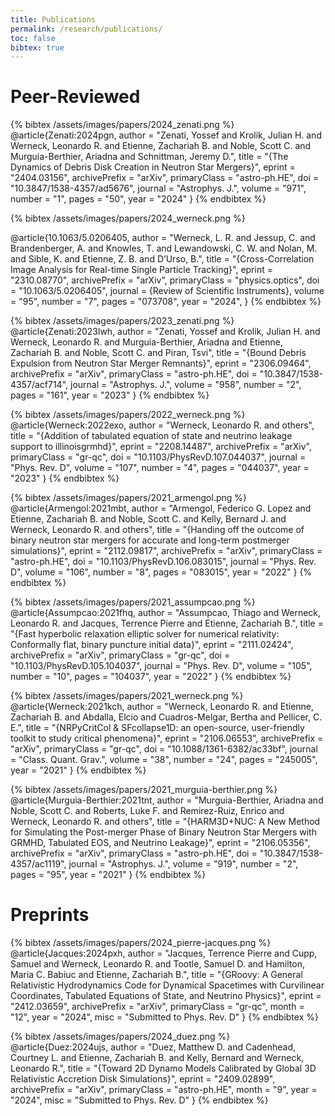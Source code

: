 ```yaml
---
title: Publications
permalink: /research/publications/
toc: false
bibtex: true
---
```


# Peer-Reviewed
{% bibtex /assets/images/papers/2024_zenati.png %}
@article{Zenati:2024pgn,
    author = "Zenati, Yossef and Krolik, Julian H. and Werneck, Leonardo R. and Etienne, Zachariah B. and Noble, Scott C. and Murguia-Berthier, Ariadna and Schnittman, Jeremy D.",
    title = "{The Dynamics of Debris Disk Creation in Neutron Star Mergers}",
    eprint = "2404.03156",
    archivePrefix = "arXiv",
    primaryClass = "astro-ph.HE",
    doi = "10.3847/1538-4357/ad5676",
    journal = "Astrophys. J.",
    volume = "971",
    number = "1",
    pages = "50",
    year = "2024"
}
{% endbibtex %}

{% bibtex /assets/images/papers/2024_werneck.png %}

@article{10.1063/5.0206405,
    author = "Werneck, L. R. and Jessup, C. and Brandenberger, A. and Knowles, T. and Lewandowski, C. W. and Nolan, M. and Sible, K. and Etienne, Z. B. and D’Urso, B.",
    title = "{Cross-Correlation Image Analysis for Real-time Single Particle Tracking}",
    eprint = "2310.08770",
    archivePrefix = "arXiv",
    primaryClass = "physics.optics",
    doi = "10.1063/5.0206405",
    journal = {Review of Scientific Instruments},
    volume = "95",
    number = "7",
    pages = "073708",
    year = "2024",
}
{% endbibtex %}

{% bibtex /assets/images/papers/2023_zenati.png %}
@article{Zenati:2023lwh,
    author = "Zenati, Yossef and Krolik, Julian H. and Werneck, Leonardo R. and Murguia-Berthier, Ariadna and Etienne, Zachariah B. and Noble, Scott C. and Piran, Tsvi",
    title = "{Bound Debris Expulsion from Neutron Star Merger Remnants}",
    eprint = "2306.09464",
    archivePrefix = "arXiv",
    primaryClass = "astro-ph.HE",
    doi = "10.3847/1538-4357/acf714",
    journal = "Astrophys. J.",
    volume = "958",
    number = "2",
    pages = "161",
    year = "2023"
}
{% endbibtex %}

{% bibtex /assets/images/papers/2022_werneck.png %}
@article{Werneck:2022exo,
    author = "Werneck, Leonardo R. and others",
    title = "{Addition of tabulated equation of state and neutrino leakage support to illinoisgrmhd}",
    eprint = "2208.14487",
    archivePrefix = "arXiv",
    primaryClass = "gr-qc",
    doi = "10.1103/PhysRevD.107.044037",
    journal = "Phys. Rev. D",
    volume = "107",
    number = "4",
    pages = "044037",
    year = "2023"
}
{% endbibtex %}

{% bibtex /assets/images/papers/2021_armengol.png %}
@article{Armengol:2021mbt,
    author = "Armengol, Federico G. Lopez and Etienne, Zachariah B. and Noble, Scott C. and Kelly, Bernard J. and Werneck, Leonardo R. and others",
    title = "{Handing off the outcome of binary neutron star mergers for accurate and long-term postmerger simulations}",
    eprint = "2112.09817",
    archivePrefix = "arXiv",
    primaryClass = "astro-ph.HE",
    doi = "10.1103/PhysRevD.106.083015",
    journal = "Phys. Rev. D",
    volume = "106",
    number = "8",
    pages = "083015",
    year = "2022"
}
{% endbibtex %}

{% bibtex /assets/images/papers/2021_assumpcao.png %}
@article{Assumpcao:2021fhq,
    author = "Assumpcao, Thiago and Werneck, Leonardo R. and Jacques, Terrence Pierre and Etienne, Zachariah B.",
    title = "{Fast hyperbolic relaxation elliptic solver for numerical relativity: Conformally flat, binary puncture initial data}",
    eprint = "2111.02424",
    archivePrefix = "arXiv",
    primaryClass = "gr-qc",
    doi = "10.1103/PhysRevD.105.104037",
    journal = "Phys. Rev. D",
    volume = "105",
    number = "10",
    pages = "104037",
    year = "2022"
}
{% endbibtex %}

{% bibtex /assets/images/papers/2021_werneck.png %}
@article{Werneck:2021kch,
    author = "Werneck, Leonardo R. and Etienne, Zachariah B. and Abdalla, Elcio and Cuadros-Melgar, Bertha and Pellicer, C. E.",
    title = "{NRPyCritCol & SFcollapse1D: an open-source, user-friendly toolkit to study critical phenomena}",
    eprint = "2106.06553",
    archivePrefix = "arXiv",
    primaryClass = "gr-qc",
    doi = "10.1088/1361-6382/ac33bf",
    journal = "Class. Quant. Grav.",
    volume = "38",
    number = "24",
    pages = "245005",
    year = "2021"
}
{% endbibtex %}

{% bibtex /assets/images/papers/2021_murguia-berthier.png %}
@article{Murguia-Berthier:2021tnt,
    author = "Murguia-Berthier, Ariadna and Noble, Scott C. and Roberts, Luke F. and Remirez-Ruiz, Enrico and Werneck, Leonardo R. and others",
    title = "{HARM3D+NUC: A New Method for Simulating the Post-merger Phase of Binary Neutron Star Mergers with GRMHD, Tabulated EOS, and Neutrino Leakage}",
    eprint = "2106.05356",
    archivePrefix = "arXiv",
    primaryClass = "astro-ph.HE",
    doi = "10.3847/1538-4357/ac1119",
    journal = "Astrophys. J.",
    volume = "919",
    number = "2",
    pages = "95",
    year = "2021"
}
{% endbibtex %}

# Preprints

{% bibtex /assets/images/papers/2024_pierre-jacques.png %}
@article{Jacques:2024pxh,
    author = "Jacques, Terrence Pierre and Cupp, Samuel and Werneck, Leonardo R. and Tootle, Samuel D. and Hamilton, Maria C. Babiuc and Etienne, Zachariah B.",
    title = "{GRoovy: A General Relativistic Hydrodynamics Code for Dynamical Spacetimes with Curvilinear Coordinates, Tabulated Equations of State, and Neutrino Physics}",
    eprint = "2412.03659",
    archivePrefix = "arXiv",
    primaryClass = "gr-qc",
    month = "12",
    year = "2024",
    misc = "Submitted to Phys. Rev. D"
}
{% endbibtex %}

{% bibtex /assets/images/papers/2024_duez.png %}
@article{Duez:2024ujs,
    author = "Duez, Matthew D. and Cadenhead, Courtney L. and Etienne, Zachariah B. and Kelly, Bernard and Werneck, Leonardo R.",
    title = "{Toward 2D Dynamo Models Calibrated by Global 3D Relativistic Accretion Disk Simulations}",
    eprint = "2409.02899",
    archivePrefix = "arXiv",
    primaryClass = "astro-ph.HE",
    month = "9",
    year = "2024",
    misc = "Submitted to Phys. Rev. D"
}
{% endbibtex %}
